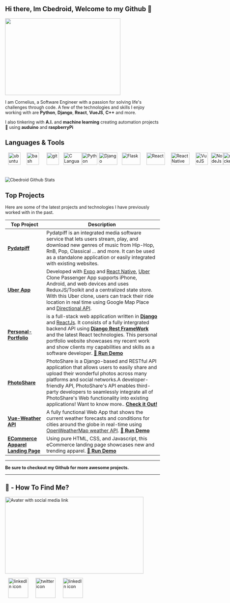 ## Hi there, Im Cbedroid, Welcome to my Github 👋

<img src="https://user-images.githubusercontent.com/54720725/105557784-0cf66680-5cdb-11eb-84c9-0498e80d2ec7.png" width="375" height="250px">

I am Cornelius, a Software Engineer with a passion for solving life's challenges through code. A few of the technologies and skills I enjoy working with are **Python**, **Django**, **React**, **VueJS**, **C++** and more.

I also tinkering with **A.I.** and **machine learning** creating automation projects :robot:  using  **auduino** and **raspberryPi** 


## Languages & Tools 
<div style="display:flex;justify-content:space-between; margin:20px 0">
	<img title="Ubuntu"   src="https://i.imgur.com/wiYdaql.png" alt="ubuntu"  width="40" height="40" hspace="10"/>
        <img title="Bash"     src="https://i.imgur.com/8ChUMCl.png" alt="bash" width="40" height="40" hspace="10"/>
        <img title="Git"      src="https://miro.medium.com/max/3200/1*8fPMdk2Cd5iJQ7dI7jXCbA.jpeg" alt="git"  width="40" height="40" hspace="15"/>
        <img title="C Languange" src="https://ih1.redbubble.net/image.841964175.7438/flat,750x,075,f-pad,750x1000,f8f8f8.jpg" width="60" height="40"/>
        <img title="Python"  src="https://i.imgur.com/kYqNRW2.png" width="50" height="40"/>
        <img title="Django"  src="https://automationpanda.files.wordpress.com/2017/09/django-logo-negative.png" width="60" height="40" hspace="5"/>
        <img title="Flask"    src="https://www.pngkey.com/png/detail/98-985032_flask-logo-flask-python-icon.png" width="60" height="40" hspace="10"/>
        <img title="React" src="https://cdn.iconscout.com/icon/free/png-512/react-1-282599.png" alt="React" width="60" height="40" hspace="10"/>
	<img title="React Native" src="https://effectussoftware.com/blog/wp-content/uploads/2020/03/react-native_large.jpg" alt="React Native" width="60" height="40" hspace="10"/>
	<img title="VueJS" src="https://vuejs.org/images/logo.png" width="40" height="40" hspace="10"/>
	<img title="NodeJS" src="https://icon-library.com/images/node-js-icon/node-js-icon-8.jpg" alt="NodeJs" width="40" height="40"/>
	<img title="Docker"   src="https://i.imgur.com/O1dfbU2.png" alt="docker" width="40" height="40"/>
        <img title="Postgres" src="https://www.fullstackpython.com/img/logos/postgresql.jpg" alt="postgres" width="60" height="40" hspace="10"/>
        <img title="Mysql"    src="https://i.imgur.com/DG1ai5x.png" alt="mysql"  width="40" height="40" hspace="10"/>
	<img title="HTML,CSS,Javascript" src="https://user-images.githubusercontent.com/30186107/29488525-f55a69d0-84da-11e7-8a39-5476f663b5eb.png" width="100" height="60" hspace="5"/>
 	<img title="Jquery" src="https://www.programmingscripts.com/wp-content/uploads/2016/01/jquery-icon.png"  width="60" height="40" hspace="10"/>   
        <img title="Bootstrap" src="https://miro.medium.com/max/1024/0*HHrmGxvASDOUhNc-.png" width="60" height="40"/>
	<img title="TailwindCss" src="https://avatars.githubusercontent.com/u/67109815?s=280&v=4" width="60" height="40" style="background-color:#fff;"/>
	<img title="Sass" src="https://images.iambacon.co.uk/blog/sass.png" alt="mysql" width="60" height="40" hspace="10"/>
</div>

<div>
<img src="https://github-readme-stats.vercel.app/api?username=cbedroid&show_icons=true&theme=tokyonight"  alt="Cbedroid Github Stats" >
</div>

## Top Projects

Here are some of the latest projects and technologies I have previously worked with in the past.


| Top Project     | Description   |
| ----------------|---------------|
| [**Pydatpiff**](https://github.com/cbedroid/pydatpiff) | Pydatpiff is an integrated media software service that lets users stream, play, and download new genres of music from Hip-Hop, RnB, Pop, Classical ... and more. It can be used as a standalone application or easily integrated with existing websites.
| [**Uber App**](http://github.com/cbedroid/uber-clone)   | Developed with [Expo](https://docs.expo.dev/) and [React Native](https://reactnative.dev/), [Uber](https://apps.apple.com/us/app/uber-request-a-ride/id368677368) Clone Passenger App supports iPhone, Android, and web devices and uses ReduxJS/Toolkit and a centralized state store. With this Uber clone, users can track their ride location in real time using Google Map Place and [Directional API](https://developers.google.com/maps/documentation/directions/get-directions). |
|[**Personal-Portfolio**](https://github.com/cbedroid/personal-portfolio) | is a full-stack web application written in [**Django**](https://www.djangoproject.com/) and [ReactJs](https://reactjs.org). It consists of a fully intergrated backend API using [**Django Rest FrameWork**](https://www.django-rest-framework.org/) and the latest React technologies. This personal portfolio website showcases my recent work and show clients my capabilities and skills as a software developer.  <a href="https://cbedroid-portfolio.vercel.app/" target="_blank"  rel="noopener noreferrer"> :rocket: **Run Demo**</a>  |
| [**PhotoShare**](https://github.com/cbedroid/Photo-Share) | PhotoShare is a Django-based and RESTful API application that allows users to easily share and upload their wonderful photos across many platforms and social networks.A developer-friendly API, PhotoShare's API enables third-party developers to seamlessly integrate all of PhotoShare's Web functionality into existing applications! Want to know more.. [**Check it Out!**](https://github.com/cbedroid/Photo-Share/) |
| [**Vue-Weather API**](https://github.com/cbedroid/vue-weather-app)   |  A fully functional Web App that shows the current weather forecasts and conditions for cities around the globe in real-time using [OpenWeatherMap weather API](https://openweathermap.org/api).  <a href="https://cbedroid.github.io/vue-weather-app/" target="_blank"  rel="noopener noreferrer"> :rocket: **Run Demo**</a>  |
| [**ECommerce Apparel Landing Page**](https://github.com/cbedroid/LandingPage)| Using pure HTML, CSS, and Javascript, this eCommerce landing page showcases new and trending apparel. <a href="https://cbedroid.github.io/LandingPage/" target="_blank" rel="noopener noreferrer">   :rocket: **Run Demo**</a>|
  
---

__Be sure to checkout my Github for more awesome projects.__

---


## 👀 - How To Find Me?
<img src="https://user-images.githubusercontent.com/54720725/105565664-eeea2f80-5cf5-11eb-9294-b7355a0d10a1.png" alt="Avater with social media link" align="center" width="450" height="250" >

<p>
<a title="Cornelius" href="https://www.linkedin.com/in/cornelius-brooks/" target="_blank"> <img src="https://cdn4.iconfinder.com/data/icons/social-media-icons-the-circle-set/48/linkedin_circle-512.png" alt="linkedIn icon" width="65" height=65"  hspace="10"></a>
	<a title="@cbedroid" href="https://www.twitter.com/cbedroid" target="_blank"> <img src="https://cdn3.iconfinder.com/data/icons/social-media-circle/512/circle-twitter-512.png" alt="twitter icon" width="65" height="65"  hspace="10"></a>	
	 <a title="Cornelius" href="https://www.youtube.com/channel/UCGPgoafyqSeEbYLkjvpFlDA" target="_blank"> <img src="https://sdpmanagement.com/images/YouTube.png" alt="linkedIn icon" width="65" height=65"  hspace="10"></a>

</p>

<!--
**cbedroid/cbedroid** is a ✨ _special_ ✨ repository because its `README.md` (this file) appears on your GitHub profile.

Here are some ideas to get you started:

- 🔭 I’m currently working on ...
- 🌱 I’m currently learning 
- 👯 I’m looking to collaborate on ...
- 🤔 I’m looking for help with ...
- 💬 Ask me about ...
- 📫 How to reach me: ...
- 😄 Pronouns: ...
- ⚡ Fun fact: ...
-->
